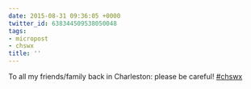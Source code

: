 ```yaml
---
date: 2015-08-31 09:36:05 +0000
twitter_id: 638344509538050048
tags:
- micropost
- chswx
title: ''
---
```


To all my friends/family back in Charleston: please be careful! [#chswx](https://twitter.com/hashtag/chswx)
